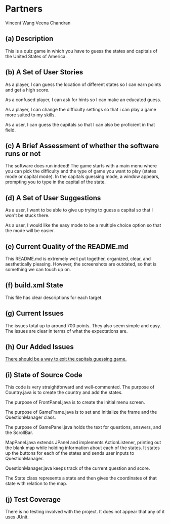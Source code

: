# Partners
Vincent Wang
Veena Chandran

## (a) Description
This is a quiz game in which you have to guess the states and capitals of the United States of America.

## (b) A Set of User Stories
As a player, I can guess the location of different states so I can earn points and get a high score.

As a confused player, I can ask for hints so I can make an educated guess.

As a player, I can change the difficulty settings so that i can play a game more suited to my skills.

As a user, I can guess the capitals so that I can also be proficient in that field.

## (c) A Brief Assessment of whether the software runs or not
The software does run indeed! The game starts with a main menu where you can pick the difficulty and the type of game you want to play (states mode or capital mode). In the capitals guessing mode, a window appears, prompting you to type in the capital of the state.

## (d) A Set of User Suggestions
As a user, I want to be able to give up trying to guess a capital so that I won't be stuck there.

As a user, I would like the easy mode to be a multiple choice option so that the mode will be easier.

## (e) Current Quality of the README.md
This README.md is extremely well put together, organized, clear, and aesthetically pleasing. However, the screenshots are outdated, so that is something we can touch up on.

## (f) build.xml State
This file has clear descriptions for each target.

## (g) Current Issues
The issues total up to around 700 points. They also seem simple and easy. The issues are clear in terms of what the expectations are.

## (h) Our Added Issues
[There should be a way to exit the capitals guessing game.](https://github.com/UCSB-CS56-Projects/cs56-games-states-quiz/issues/25 "Quit capital mode")

## (i) State of Source Code
This code is very straightforward and well-commented.
The purpose of Country.java is to create the country and add the states.

The purpose of FrontPanel.java is to create the initial menu screen.

The purpose of GameFrame.java is to set and initialize the frame and the QuestionManager class.

The purpose of GamePanel.java holds the text for questions, answers, and the ScrollBar.

MapPanel.java extends JPanel and implements ActionListener, printing out the blank map while holding information about each of the states. It states up the buttons for each of the states and sends user inputs to QuestionManager.

QuestionManager.java keeps track of the current question and score.

The State class represents a state and then gives the coordinates of that state with relation to the map.

## (j) Test Coverage
There is no testing involved with the project. It does not appear that any of it uses JUnit.
